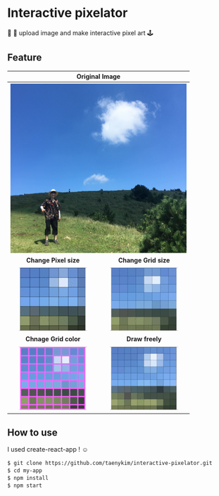# Interactive pixelator

🌇 🌃 upload image and make interactive pixel art 🕹

## Feature

<table width='500px' >
<tr>
<th colspan="2">Original Image</th>
</tr>
<tr>
<th colspan="2">
<img width='400px' src="./images/original.jpg"/></th>
</tr>
<tr>
<td align="center"><strong>Change Pixel size</strong></td>
<td align="center"><strong>Change Grid size</strong></td>
</tr>
<tr>
<td align="center">
<img src="./images/pixelsize1.gif">
</td>
<td align="center">
<img src="./images/gridsize1.gif">
</td>
</tr>
<tr>
<td align="center"><strong>Chnage Grid color</strong></td>
<td align="center"><strong>Draw freely</strong></td>
</tr>
<tr>
<td align="center">
<img src="./images/gridcolor1.gif">
</td>
<td align="center">
<img src="./images/drawing1.gif">
</td>
</tr>
</table>

## How to use

I used create-react-app ! ☺️

```BASH
$ git clone https://github.com/taenykim/interactive-pixelator.git
$ cd my-app
$ npm install
$ npm start
```
